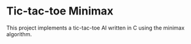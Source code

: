 # Tic-tac-toe Minimax
This project implements a tic-tac-toe AI written in C using the minimax algorithm.
